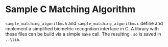 # Sample C Matching Algorithm

`sample_matching_algorithm.h` and `sample_matching_algorithm.c`  define and implement a simplified biometric recognition interface in C.  A library with these files can be build via a simple `make` call.  The resulting `.so` is saved in `..\lib`.
